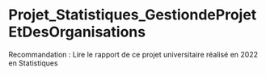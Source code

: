 # Projet_Statistiques_GestiondeProjetEtDesOrganisations
Recommandation : Lire le rapport de ce projet universitaire réalisé en 2022 en Statistiques
